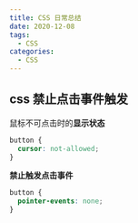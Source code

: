```yaml
---
title: CSS 日常总结
date: 2020-12-08
tags:
  - CSS
categories:
  - CSS
---
```


## css 禁止点击事件触发

鼠标不可点击时的**显示状态**


```css
button {
  cursor: not-allowed;
}
```

**禁止触发点击事件**

```css
button {
  pointer-events: none;
}
```
